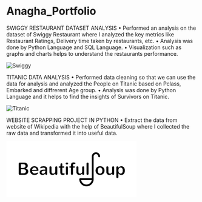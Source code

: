 # Anagha_Portfolio

SWIGGY RESTAURANT DATASET ANALYSIS
•	Performed an analysis on the dataset of Swiggy Restaurant where I analyzed the key metrics like Restaurant Ratings, Delivery time taken by restaurants, etc.
•	Analysis was done by Python Language and SQL Language.
•	Visualization such as graphs and charts helps to understand the restaurants performance.

![Swiggy](/Images/Swiggy.png) 

TITANIC DATA ANALYSIS
•	Performed data cleaning so that we can use the data for analysis and analyzed the People on Titanic based on Pclass, Embarked and diffrerent Age group.
•	Analysis was done by Python Language and it helps to find the insights of Survivors on Titanic.

![Titanic](/Images/Titanic.png) 

WEBSITE SCRAPPING PROJECT IN PYTHON
•	Extract the data from website of Wikipedia with the help of BeautifulSoup where I collected the raw data and transformed it into useful data.

![BeautifulSoup](/Images/BeautifulSoup.png) 
